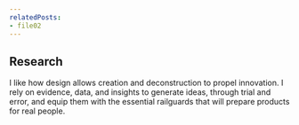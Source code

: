 ```yaml
---
relatedPosts:
- file02
---
```

## Research

I like how design allows creation and deconstruction to propel innovation. I rely on evidence, data, and insights to generate ideas, through trial and error, and equip them with the essential railguards that will prepare products for real people.
